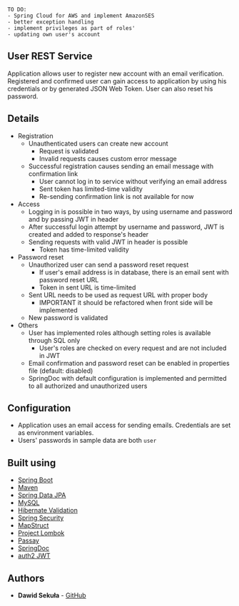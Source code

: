 ```
TO DO:
- Spring Cloud for AWS and implement AmazonSES
- better exception handling
- implement privileges as part of roles'
- updating own user's account
```

## User REST Service

Application allows user to register new account with an email verification. Registered and 
confirmed user can gain access to application by using his credentials or by generated JSON 
Web Token. User can also reset his password.

## Details

* Registration
    * Unauthenticated users can create new account
        * Request is validated
        * Invalid requests causes custom error message
    * Successful registration causes sending an email message with confirmation link
        * User cannot log in to service without verifying an email address
        * Sent token has limited-time validity
        * Re-sending confirmation link is not available for now
* Access
    * Logging in is possible in two ways, by using username and password and by passing JWT in header
    * After successful login attempt by username and password, JWT is created and added to 
    response's header
    * Sending requests with valid JWT in header is possible 
        * Token has time-limited validity
* Password reset
    * Unauthorized user can send a password reset request
        * If user's email address is in database, there is an email sent with password reset URL
        * Token in sent URL is time-limited
    * Sent URL needs to be used as request URL with proper body
        * IMPORTANT it should be refactored when front side will be implemented
    * New password is validated
* Others
    * User has implemented roles although setting roles is available through SQL only
        * User's roles are checked on every request and are not included in JWT
    * Email confirmation and password reset can be enabled in properties file (default: disabled)
    * SpringDoc with default configuration is implemented and permitted to all authorized and unauthorized users

## Configuration

* Application uses an email access for sending emails. Credentials are set as environment variables.
* Users' passwords in sample data are both `user`

## Built using

* [Spring Boot](https://spring.io/projects/spring-boot)
* [Maven](https://maven.apache.org/)
* [Spring Data JPA](https://spring.io/projects/spring-data-jpa)
* [MySQL](https://www.mysql.com/)
* [Hibernate Validation](https://hibernate.org/validator/)
* [Spring Security](https://spring.io/projects/spring-security)
* [MapStruct](https://mapstruct.org/)
* [Project Lombok](https://projectlombok.org/)
* [Passay](https://www.passay.org/)
* [SpringDoc](https://springdoc.org/)
* [auth2 JWT](https://auth0.com/blog/implementing-jwt-authentication-on-spring-boot/)


## Authors

* **Dawid Sekuła** - [GitHub](https://github.com/dawidsekula)
